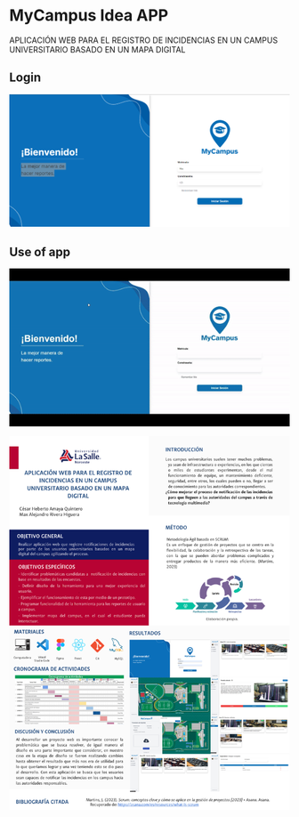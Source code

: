 # MyCampus Idea APP
APLICACIÓN WEB PARA EL REGISTRO DE INCIDENCIAS EN UN CAMPUS UNIVERSITARIO BASADO EN UN MAPA DIGITAL 

## Login
![LoginScreenshot](https://github.com/Lelmats/MyCampus/blob/main/public/Login.png)

## Use of app
![GifShowcaseWeb](https://github.com/Lelmats/MyCampus/blob/main/public/ResultadosWebMyCampus-.gif)

![CartelWeb](https://github.com/Lelmats/MyCampus/blob/main/public/CartelMyCampus.PNG)


